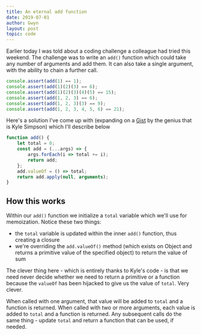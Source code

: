 ```yaml
---
title: An eternal add function
date: 2019-07-01
author: Gwyn
layout: post
topic: code
---
```


Earlier today I was told about a coding challenge a colleague had tried this weekend. The challenge was to write an `add()` function
which could take any number of arguments and add them. It can also take a single argument, with the ability to chain a further call.

```javascript
console.assert(add(1) == 1);
console.assert(add(1)(2)(3) == 6);
console.assert(add(1)(2)(3)(4)(5) == 15);
console.assert(add(1, 2, 3) == 6);
console.assert(add(1, 2, 3)(3) == 9);
console.assert(add(1, 2, 3, 4, 5, 6) == 21);
```

Here's a solution I've come up with (expanding on a [Gist](https://gist.github.com/getify/fa0c953ceae448177caf#file-add-js) by the genius that is Kyle Simpson) which I'll describe below

```javascript
function add() {  
    let total = 0;
    const add = (...args) => {
        args.forEach(i => total += i);
        return add;
    };
    add.valueOf = () => total;
    return add.apply(null, arguments);
}

```

## How this works

Within our `add()` function we initialize a `total` variable which we'll use for memoization. Notice these two things: 
 
- the `total` variable is updated within the inner `add()` function, thus creating a closure
- we're overriding the `add.valueOf()` method (which exists on Object and returns a primitive value of the specified object) to return the value of sum 

The clever thing here - which is entirely thanks to Kyle's code - is that we need never decide whether we need to return a primitive or a function because the `valueOf` has been hijacked to give us the value of `total`. Very clever. 

When called with one argument, that value will be added to `total` and a function is returned. When called with two or more arguments, each value is added to `total` and a function is returned. Any subsequent calls do the same thing - update `total` and return a function that can be used, if needed. 